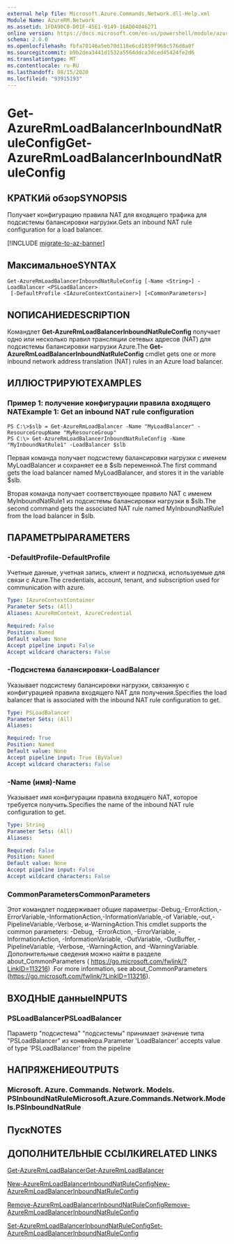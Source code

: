 ```yaml
---
external help file: Microsoft.Azure.Commands.Network.dll-Help.xml
Module Name: AzureRM.Network
ms.assetid: 1FDA90C0-D01F-45E1-9149-16AD04046271
online version: https://docs.microsoft.com/en-us/powershell/module/azurerm.network/get-azurermloadbalancerinboundnatruleconfig
schema: 2.0.0
ms.openlocfilehash: fbfa70146a5eb70d118e6cd1859f968c576d8a0f
ms.sourcegitcommit: b9b2dea3441d1532a5564ddca3dced45424fe2d6
ms.translationtype: MT
ms.contentlocale: ru-RU
ms.lasthandoff: 08/15/2020
ms.locfileid: "93915193"
---
```

# <span data-ttu-id="7911e-101">Get-AzureRmLoadBalancerInboundNatRuleConfig</span><span class="sxs-lookup"><span data-stu-id="7911e-101">Get-AzureRmLoadBalancerInboundNatRuleConfig</span></span>

## <span data-ttu-id="7911e-102">КРАТКИй обзор</span><span class="sxs-lookup"><span data-stu-id="7911e-102">SYNOPSIS</span></span>
<span data-ttu-id="7911e-103">Получает конфигурацию правила NAT для входящего трафика для подсистемы балансировки нагрузки.</span><span class="sxs-lookup"><span data-stu-id="7911e-103">Gets an inbound NAT rule configuration for a load balancer.</span></span>

[!INCLUDE [migrate-to-az-banner](../../includes/migrate-to-az-banner.md)]

## <span data-ttu-id="7911e-104">Максимальное</span><span class="sxs-lookup"><span data-stu-id="7911e-104">SYNTAX</span></span>

```
Get-AzureRmLoadBalancerInboundNatRuleConfig [-Name <String>] -LoadBalancer <PSLoadBalancer>
 [-DefaultProfile <IAzureContextContainer>] [<CommonParameters>]
```

## <span data-ttu-id="7911e-105">NОПИСАНИЕ</span><span class="sxs-lookup"><span data-stu-id="7911e-105">DESCRIPTION</span></span>
<span data-ttu-id="7911e-106">Командлет **Get-AzureRmLoadBalancerInboundNatRuleConfig** получает одно или несколько правил трансляции сетевых адресов (NAT) для подсистемы балансировки нагрузки Azure.</span><span class="sxs-lookup"><span data-stu-id="7911e-106">The **Get-AzureRmLoadBalancerInboundNatRuleConfig** cmdlet gets one or more inbound network address translation (NAT) rules in an Azure load balancer.</span></span>

## <span data-ttu-id="7911e-107">ИЛЛЮСТРИРУЮТ</span><span class="sxs-lookup"><span data-stu-id="7911e-107">EXAMPLES</span></span>

### <span data-ttu-id="7911e-108">Пример 1: получение конфигурации правила входящего NAT</span><span class="sxs-lookup"><span data-stu-id="7911e-108">Example 1: Get an inbound NAT rule configuration</span></span>
```
PS C:\>$slb = Get-AzureRmLoadBalancer -Name "MyLoadBalancer" -ResourceGroupName "MyResourceGroup"
PS C:\> Get-AzureRmLoadBalancerInboundNatRuleConfig -Name "MyInboundNatRule1" -LoadBalancer $slb
```

<span data-ttu-id="7911e-109">Первая команда получает подсистему балансировки нагрузки с именем MyLoadBalancer и сохраняет ее в $slb переменной.</span><span class="sxs-lookup"><span data-stu-id="7911e-109">The first command gets the load balancer named MyLoadBalancer, and stores it in the variable $slb.</span></span>

<span data-ttu-id="7911e-110">Вторая команда получает соответствующее правило NAT с именем MyInboundNatRule1 из подсистемы балансировки нагрузки в $slb.</span><span class="sxs-lookup"><span data-stu-id="7911e-110">The second command gets the associated NAT rule named MyInboundNatRule1 from the load balancer in $slb.</span></span>

## <span data-ttu-id="7911e-111">ПАРАМЕТРЫ</span><span class="sxs-lookup"><span data-stu-id="7911e-111">PARAMETERS</span></span>

### <span data-ttu-id="7911e-112">-DefaultProfile</span><span class="sxs-lookup"><span data-stu-id="7911e-112">-DefaultProfile</span></span>
<span data-ttu-id="7911e-113">Учетные данные, учетная запись, клиент и подписка, используемые для связи с Azure.</span><span class="sxs-lookup"><span data-stu-id="7911e-113">The credentials, account, tenant, and subscription used for communication with azure.</span></span>

```yaml
Type: IAzureContextContainer
Parameter Sets: (All)
Aliases: AzureRmContext, AzureCredential

Required: False
Position: Named
Default value: None
Accept pipeline input: False
Accept wildcard characters: False
```

### <span data-ttu-id="7911e-114">-Подсистема балансировки</span><span class="sxs-lookup"><span data-stu-id="7911e-114">-LoadBalancer</span></span>
<span data-ttu-id="7911e-115">Указывает подсистему балансировки нагрузки, связанную с конфигурацией правила входящего NAT для получения.</span><span class="sxs-lookup"><span data-stu-id="7911e-115">Specifies the load balancer that is associated with the inbound NAT rule configuration to get.</span></span>

```yaml
Type: PSLoadBalancer
Parameter Sets: (All)
Aliases: 

Required: True
Position: Named
Default value: None
Accept pipeline input: True (ByValue)
Accept wildcard characters: False
```

### <span data-ttu-id="7911e-116">-Name (имя)</span><span class="sxs-lookup"><span data-stu-id="7911e-116">-Name</span></span>
<span data-ttu-id="7911e-117">Указывает имя конфигурации правила входящего NAT, которое требуется получить.</span><span class="sxs-lookup"><span data-stu-id="7911e-117">Specifies the name of the inbound NAT rule configuration to get.</span></span>

```yaml
Type: String
Parameter Sets: (All)
Aliases: 

Required: False
Position: Named
Default value: None
Accept pipeline input: False
Accept wildcard characters: False
```

### <span data-ttu-id="7911e-118">CommonParameters</span><span class="sxs-lookup"><span data-stu-id="7911e-118">CommonParameters</span></span>
<span data-ttu-id="7911e-119">Этот командлет поддерживает общие параметры:-Debug,-ErrorAction,-ErrorVariable,-InformationAction,-InformationVariable,-of Variable,-out,-PipelineVariable,-Verbose, и-WarningAction.</span><span class="sxs-lookup"><span data-stu-id="7911e-119">This cmdlet supports the common parameters: -Debug, -ErrorAction, -ErrorVariable, -InformationAction, -InformationVariable, -OutVariable, -OutBuffer, -PipelineVariable, -Verbose, -WarningAction, and -WarningVariable.</span></span> <span data-ttu-id="7911e-120">Дополнительные сведения можно найти в разделе about_CommonParameters ( https://go.microsoft.com/fwlink/?LinkID=113216) .</span><span class="sxs-lookup"><span data-stu-id="7911e-120">For more information, see about_CommonParameters (https://go.microsoft.com/fwlink/?LinkID=113216).</span></span>

## <span data-ttu-id="7911e-121">ВХОДНЫЕ данные</span><span class="sxs-lookup"><span data-stu-id="7911e-121">INPUTS</span></span>

### <span data-ttu-id="7911e-122">PSLoadBalancer</span><span class="sxs-lookup"><span data-stu-id="7911e-122">PSLoadBalancer</span></span>
<span data-ttu-id="7911e-123">Параметр "подсистема" "подсистемы" принимает значение типа "PSLoadBalancer" из конвейера.</span><span class="sxs-lookup"><span data-stu-id="7911e-123">Parameter 'LoadBalancer' accepts value of type 'PSLoadBalancer' from the pipeline</span></span>

## <span data-ttu-id="7911e-124">НАПРЯЖЕНИЕ</span><span class="sxs-lookup"><span data-stu-id="7911e-124">OUTPUTS</span></span>

### <span data-ttu-id="7911e-125">Microsoft. Azure. Commands. Network. Models. PSInboundNatRule</span><span class="sxs-lookup"><span data-stu-id="7911e-125">Microsoft.Azure.Commands.Network.Models.PSInboundNatRule</span></span>

## <span data-ttu-id="7911e-126">Пуск</span><span class="sxs-lookup"><span data-stu-id="7911e-126">NOTES</span></span>

## <span data-ttu-id="7911e-127">ДОПОЛНИТЕЛЬНЫЕ ССЫЛКИ</span><span class="sxs-lookup"><span data-stu-id="7911e-127">RELATED LINKS</span></span>

[<span data-ttu-id="7911e-128">Get-AzureRmLoadBalancer</span><span class="sxs-lookup"><span data-stu-id="7911e-128">Get-AzureRmLoadBalancer</span></span>](./Get-AzureRmLoadBalancer.md)

[<span data-ttu-id="7911e-129">New-AzureRmLoadBalancerInboundNatRuleConfig</span><span class="sxs-lookup"><span data-stu-id="7911e-129">New-AzureRmLoadBalancerInboundNatRuleConfig</span></span>](./New-AzureRmLoadBalancerInboundNatRuleConfig.md)

[<span data-ttu-id="7911e-130">Remove-AzureRmLoadBalancerInboundNatRuleConfig</span><span class="sxs-lookup"><span data-stu-id="7911e-130">Remove-AzureRmLoadBalancerInboundNatRuleConfig</span></span>](./Remove-AzureRmLoadBalancerInboundNatRuleConfig.md)

[<span data-ttu-id="7911e-131">Set-AzureRmLoadBalancerInboundNatRuleConfig</span><span class="sxs-lookup"><span data-stu-id="7911e-131">Set-AzureRmLoadBalancerInboundNatRuleConfig</span></span>](./Set-AzureRmLoadBalancerInboundNatRuleConfig.md)


